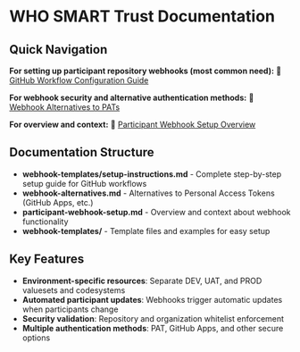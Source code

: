 # WHO SMART Trust Documentation

## Quick Navigation

**For setting up participant repository webhooks (most common need):**
📖 [GitHub Workflow Configuration Guide](webhook-templates/setup-instructions.md)

**For webhook security and alternative authentication methods:**
📖 [Webhook Alternatives to PATs](webhook-alternatives.md)

**For overview and context:**
📖 [Participant Webhook Setup Overview](participant-webhook-setup.md)

## Documentation Structure

- **webhook-templates/setup-instructions.md** - Complete step-by-step setup guide for GitHub workflows
- **webhook-alternatives.md** - Alternatives to Personal Access Tokens (GitHub Apps, etc.)
- **participant-webhook-setup.md** - Overview and context about webhook functionality
- **webhook-templates/** - Template files and examples for easy setup

## Key Features

- **Environment-specific resources**: Separate DEV, UAT, and PROD valuesets and codesystems
- **Automated participant updates**: Webhooks trigger automatic updates when participants change
- **Security validation**: Repository and organization whitelist enforcement
- **Multiple authentication methods**: PAT, GitHub Apps, and other secure options